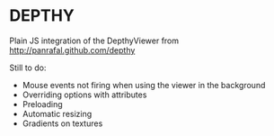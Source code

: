 DEPTHY
======

Plain JS integration of the DepthyViewer from http://panrafal.github.com/depthy

Still to do:
* Mouse events not firing when using the viewer in the background
* Overriding options with attributes
* Preloading
* Automatic resizing
* Gradients on textures